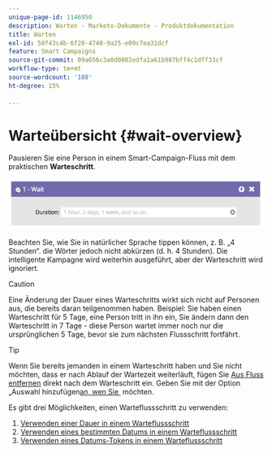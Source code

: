 ```yaml
---
unique-page-id: 1146950
description: Warten - Marketo-Dokumente - Produktdokumentation
title: Warten
exl-id: 58f43c4b-6f20-4740-9a25-e09c7ea31dcf
feature: Smart Campaigns
source-git-commit: 09a656c3a0d0002edfa1a61b987bff4c1dff33cf
workflow-type: tm+mt
source-wordcount: '188'
ht-degree: 15%

---
```


# Warteübersicht {#wait-overview}

Pausieren Sie eine Person in einem Smart-Campaign-Fluss mit dem praktischen **Warteschritt**.

![](assets/wait-overview-1.png)

Beachten Sie, wie Sie in natürlicher Sprache tippen können, z. B. „4 Stunden“. **&#x200B;**&#x200B;die Wörter jedoch nicht abkürzen (d. h. 4 Stunden). Die intelligente Kampagne wird weiterhin ausgeführt, aber der Warteschritt wird ignoriert.

>[!CAUTION]
>
>Eine Änderung der Dauer eines Warteschritts wirkt sich nicht auf Personen aus, die bereits daran teilgenommen haben. Beispiel: Sie haben einen Warteschritt für 5 Tage, eine Person tritt in ihn ein, Sie ändern dann den Warteschritt in 7 Tage - diese Person wartet immer noch nur die ursprünglichen 5 Tage, bevor sie zum nächsten Flussschritt fortfährt.

>[!TIP]
>
>Wenn Sie bereits jemanden in einem Warteschritt haben und Sie nicht möchten, dass er nach Ablauf der Wartezeit weiterläuft, fügen Sie [Aus Fluss entfernen](/help/marketo/product-docs/core-marketo-concepts/smart-campaigns/flow-actions/remove-from-flow.md) direkt nach dem Warteschritt ein. Geben Sie mit der Option „Auswahl hinzufügen[&#x200B; an, wen Sie &#x200B;](/help/marketo/product-docs/core-marketo-concepts/smart-campaigns/flow-actions/use-add-choice-in-a-flow-step.md) möchten.

Es gibt drei Möglichkeiten, einen Warteflussschritt zu verwenden:

1. [Verwenden einer Dauer in einem Warteflussschritt](/help/marketo/product-docs/core-marketo-concepts/smart-campaigns/flow-actions/wait/use-a-duration-in-a-wait-flow-step.md)
1. [Verwenden eines bestimmten Datums in einem Warteflussschritt](/help/marketo/product-docs/core-marketo-concepts/smart-campaigns/flow-actions/wait/use-a-specific-date-in-a-wait-flow-step.md)
1. [Verwenden eines Datums-Tokens in einem Warteflussschritt](/help/marketo/product-docs/core-marketo-concepts/smart-campaigns/flow-actions/wait/use-a-date-token-in-a-wait-flow-step.md)
